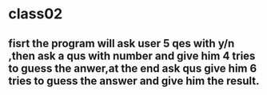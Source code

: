 # class02
## fisrt the program will ask user 5 qes with y/n ,then ask a qus with number and give him 4 tries to guess the anwer,at the end ask qus give him 6 tries to guess the answer  and give him the result.
